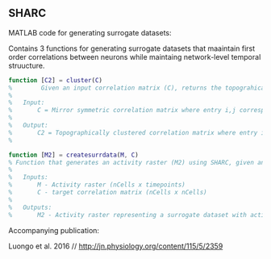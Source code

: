 ## SHARC

MATLAB code for generating surrogate datasets:

Contains 3 functions for generating surrogate datasets that maaintain first order correlations between neurons while maintaing network-level temporal struucture. 


```Matlab
function [C2] = cluster(C)
%        Given an input correlation matrix (C), returns the topograhically arranged 'clustered' version (C2)
%
%   Input:
%       C = Mirror symmetric correlation matrix where entry i,j corresponds correlation between neurons i and j (nCells x nCells)
%
%   Output:
%       C2 = Topographically clustered correlation matrix where entry i,j corresponds correlation between neurons i and j (nCells x nCells)
%
```

```Matlab
function [M2] = createsurrdata(M, C)
% Function that generates an activity raster (M2) using SHARC, given an input raster of activity (M) and target correlation matrix (C)
%
%   Inputs:
%       M - Activity raster (nCells x timepoints)
%       C - target correlation matrix (nCells x nCells)
%
%   Outputs:
%       M2 - Activity raster representing a surrogate dataset with activity statistics of M and correlations fit to target correlations (C)
```

Accompanying publication:

Luongo et al. 2016 // http://jn.physiology.org/content/115/5/2359

